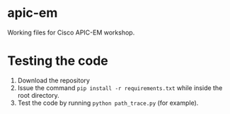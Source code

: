 # apic-em
Working files for Cisco APIC-EM workshop.

# Testing the code
1. Download the repository
2. Issue the command `pip install -r requirements.txt` while inside the root directory.
3. Test the code by running `python path_trace.py` (for example).
